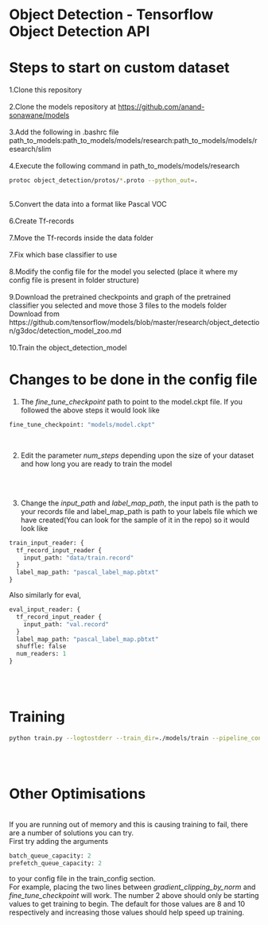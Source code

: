 # Object Detection - Tensorflow Object Detection API

# Steps to start on custom dataset <br>

1.Clone this repository <br>
<br>
2.Clone the models repository at https://github.com/anand-sonawane/models <br>
<br>
3.Add the following in .bashrc file <br>
path_to_models:path_to_models/models/research:path_to_models/models/research/slim <br>
<br>
4.Execute the following command in path_to_models/models/research <br>
``` bash
protoc object_detection/protos/*.proto --python_out=.
```
<br>
5.Convert the data into a format like Pascal VOC <br>
<br>
6.Create Tf-records <br>
<br>
7.Move the Tf-records inside the data folder <br>
<br>
7.Fix which base classifier to use <br>
<br>
8.Modify the config file for the model you selected (place it where my config file is present in folder structure) <br>
<br>
9.Download the pretrained checkpoints and graph of the pretrained classifier you selected and move those 3 files to the models folder  <br>
Download from https://github.com/tensorflow/models/blob/master/research/object_detection/g3doc/detection_model_zoo.md <br>
<br>
10.Train the object_detection_model

# Changes to be done in the config file  <br>
1. The *fine_tune_checkpoint* path to point to the model.ckpt file. If you followed the above steps it would look like
``` python
fine_tune_checkpoint: "models/model.ckpt"
```
<br>

2. Edit the parameter *num_steps* depending upon the size of your dataset and how long you are ready to train the model
<br>
<br>

3. Change the *input_path* and *label_map_path*, the input path is the path to your records file and label_map_path is path to your labels file which we have created(You can look for the sample of it in the repo) so it would look like

``` python
train_input_reader: {
  tf_record_input_reader {
    input_path: "data/train.record"
  }
  label_map_path: "pascal_label_map.pbtxt"
}
```
Also similarly for eval,
``` python
eval_input_reader: {
  tf_record_input_reader {
    input_path: "val.record"
  }
  label_map_path: "pascal_label_map.pbtxt"
  shuffle: false
  num_readers: 1
}
```
<br>
<br>

# Training  <br>

``` bash
python train.py --logtostderr --train_dir=./models/train --pipeline_config_path='path_to_config_file'
```
<br>
<br>

# Other Optimisations
<br>
If you are running out of memory and this is causing training to fail, there are a number of solutions you can try. <br>
First try adding the arguments

``` python
batch_queue_capacity: 2
prefetch_queue_capacity: 2
```

to your config file in the train_config section. <br>
For example, placing the two lines between *gradient_clipping_by_norm* and *fine_tune_checkpoint* will work. The number 2 above should only be starting values to get training to begin. The default for those values are 8 and 10 respectively and increasing those values should help speed up training.
